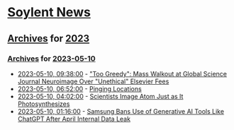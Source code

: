 # [Soylent News](../../../README.md)

## [Archives](../../index.md) for [2023](../index.md)

### [Archives](../../index.md) for [2023-05-10](index.md)

* [2023-05-10, 09:38:00](https://soylentnews.org/article.pl?sid=23/05/09/1733213&from=rss) - [\"Too Greedy\": Mass Walkout at Global Science Journal Neuroimage Over \"Unethical\" Elsevier Fees](https://soylentnews.org/article.pl?sid=23/05/09/1733213&from=rss)
* [2023-05-10, 06:52:00](https://soylentnews.org/article.pl?sid=23/05/09/0223220&from=rss) - [Pinging Locations](https://soylentnews.org/article.pl?sid=23/05/09/0223220&from=rss)
* [2023-05-10, 04:02:00](https://soylentnews.org/article.pl?sid=23/05/09/0159229&from=rss) - [Scientists Image Atom Just as It Photosynthesizes](https://soylentnews.org/article.pl?sid=23/05/09/0159229&from=rss)
* [2023-05-10, 01:16:00](https://soylentnews.org/article.pl?sid=23/05/09/0149204&from=rss) - [Samsung Bans Use of Generative AI Tools Like ChatGPT After April Internal Data Leak](https://soylentnews.org/article.pl?sid=23/05/09/0149204&from=rss)
